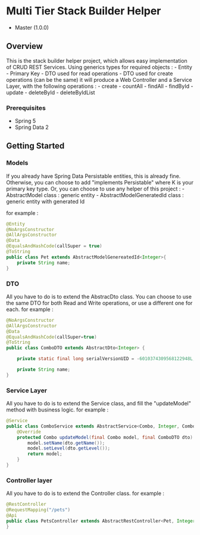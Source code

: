 # Multi Tier Stack Builder Helper

- Master (1.0.0)

## Overview
This is the stack builder helper project, which allows easy implementation of CRUD REST Services.
Using generics types for required objects :
	- Entity
	- Primary Key
	- DTO used for read operations
	- DTO used for create operations (can be the same)
it will produce a Web Controller and a Service Layer, with the following operations :
 	- create
	- countAll
	- findAll
	- findById
	- update
	- deleteById
	- deleteByIdList

### Prerequisites
- Spring 5
- Spring Data 2

## Getting Started

### Models
If you already have Spring Data Persistable entities, this is already fine.
Otherwise, you can choose to add "implements Persistable<K>" where K is your primary key type.
Or, you can choose to use any helper of this project :
	- AbstractModel class : generic entity
	- AbstractModelGeneratedId class  : generic entity with generated Id
	
for example :

```java
@Entity
@NoArgsConstructor
@AllArgsConstructor
@Data
@EqualsAndHashCode(callSuper = true)
@ToString
public class Pet extends AbstractModelGenereatedId<Integer>{
    private String name;
}
```

### DTO
All you have to do is to extend the AbstracDto class.
You can choose to use the same DTO for both Read and Write operations, or use a different one for each.
for example :

```java
@NoArgsConstructor
@AllArgsConstructor
@Data
@EqualsAndHashCode(callSuper=true)
@ToString
public class ComboDTO extends AbstractDto<Integer> {

	private static final long serialVersionUID = -6010374309568122948L;

	private String name;
}
```

### Service Layer
All you have to do is to extend the Service class, and fill the "updateModel" method with business logic.
for example :

```java
@Service
public class ComboService extends AbstractService<Combo, Integer, ComboDTO, ComboDTO> {
	@Override
	protected Combo updateModel(final Combo model, final ComboDTO dto) {
		model.setName(dto.getName());
		model.setLevel(dto.getLevel());
		return model;
	}
}
```

### Controller layer
All you have to do is to extend the Controller class.
for example :

```java
@RestController
@RequestMapping("/pets")
@Api
public class PetsController extends AbstractRestController<Pet, Integer, PetReadDTO, PetWriteDTO>{
}
```